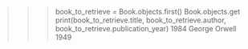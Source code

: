 >>> book_to_retrieve = Book.objects.first()
>>> Book.objects.get
>>> print(book_to_retrieve.title, book_to_retrieve.author, book_to_retrieve.publication_year)
1984 George Orwell 1949
>>>